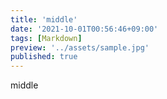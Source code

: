 ```yaml
---
title: 'middle'
date: '2021-10-01T00:56:46+09:00'
tags: [Markdown]
preview: '../assets/sample.jpg'
published: true
---
```


middle
